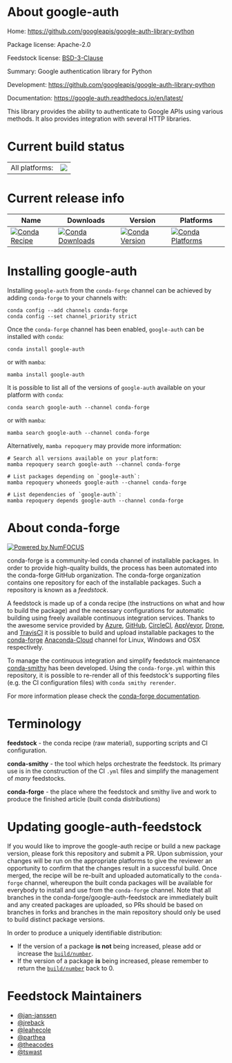 About google-auth
=================

Home: https://github.com/googleapis/google-auth-library-python

Package license: Apache-2.0

Feedstock license: [BSD-3-Clause](https://github.com/conda-forge/google-auth-feedstock/blob/main/LICENSE.txt)

Summary: Google authentication library for Python

Development: https://github.com/googleapis/google-auth-library-python

Documentation: https://google-auth.readthedocs.io/en/latest/

This library provides the ability to authenticate to Google APIs using various methods. It also provides integration with several HTTP libraries.

Current build status
====================


<table><tr><td>All platforms:</td>
    <td>
      <a href="https://dev.azure.com/conda-forge/feedstock-builds/_build/latest?definitionId=5583&branchName=main">
        <img src="https://dev.azure.com/conda-forge/feedstock-builds/_apis/build/status/google-auth-feedstock?branchName=main">
      </a>
    </td>
  </tr>
</table>

Current release info
====================

| Name | Downloads | Version | Platforms |
| --- | --- | --- | --- |
| [![Conda Recipe](https://img.shields.io/badge/recipe-google--auth-green.svg)](https://anaconda.org/conda-forge/google-auth) | [![Conda Downloads](https://img.shields.io/conda/dn/conda-forge/google-auth.svg)](https://anaconda.org/conda-forge/google-auth) | [![Conda Version](https://img.shields.io/conda/vn/conda-forge/google-auth.svg)](https://anaconda.org/conda-forge/google-auth) | [![Conda Platforms](https://img.shields.io/conda/pn/conda-forge/google-auth.svg)](https://anaconda.org/conda-forge/google-auth) |

Installing google-auth
======================

Installing `google-auth` from the `conda-forge` channel can be achieved by adding `conda-forge` to your channels with:

```
conda config --add channels conda-forge
conda config --set channel_priority strict
```

Once the `conda-forge` channel has been enabled, `google-auth` can be installed with `conda`:

```
conda install google-auth
```

or with `mamba`:

```
mamba install google-auth
```

It is possible to list all of the versions of `google-auth` available on your platform with `conda`:

```
conda search google-auth --channel conda-forge
```

or with `mamba`:

```
mamba search google-auth --channel conda-forge
```

Alternatively, `mamba repoquery` may provide more information:

```
# Search all versions available on your platform:
mamba repoquery search google-auth --channel conda-forge

# List packages depending on `google-auth`:
mamba repoquery whoneeds google-auth --channel conda-forge

# List dependencies of `google-auth`:
mamba repoquery depends google-auth --channel conda-forge
```


About conda-forge
=================

[![Powered by
NumFOCUS](https://img.shields.io/badge/powered%20by-NumFOCUS-orange.svg?style=flat&colorA=E1523D&colorB=007D8A)](https://numfocus.org)

conda-forge is a community-led conda channel of installable packages.
In order to provide high-quality builds, the process has been automated into the
conda-forge GitHub organization. The conda-forge organization contains one repository
for each of the installable packages. Such a repository is known as a *feedstock*.

A feedstock is made up of a conda recipe (the instructions on what and how to build
the package) and the necessary configurations for automatic building using freely
available continuous integration services. Thanks to the awesome service provided by
[Azure](https://azure.microsoft.com/en-us/services/devops/), [GitHub](https://github.com/),
[CircleCI](https://circleci.com/), [AppVeyor](https://www.appveyor.com/),
[Drone](https://cloud.drone.io/welcome), and [TravisCI](https://travis-ci.com/)
it is possible to build and upload installable packages to the
[conda-forge](https://anaconda.org/conda-forge) [Anaconda-Cloud](https://anaconda.org/)
channel for Linux, Windows and OSX respectively.

To manage the continuous integration and simplify feedstock maintenance
[conda-smithy](https://github.com/conda-forge/conda-smithy) has been developed.
Using the ``conda-forge.yml`` within this repository, it is possible to re-render all of
this feedstock's supporting files (e.g. the CI configuration files) with ``conda smithy rerender``.

For more information please check the [conda-forge documentation](https://conda-forge.org/docs/).

Terminology
===========

**feedstock** - the conda recipe (raw material), supporting scripts and CI configuration.

**conda-smithy** - the tool which helps orchestrate the feedstock.
                   Its primary use is in the construction of the CI ``.yml`` files
                   and simplify the management of *many* feedstocks.

**conda-forge** - the place where the feedstock and smithy live and work to
                  produce the finished article (built conda distributions)


Updating google-auth-feedstock
==============================

If you would like to improve the google-auth recipe or build a new
package version, please fork this repository and submit a PR. Upon submission,
your changes will be run on the appropriate platforms to give the reviewer an
opportunity to confirm that the changes result in a successful build. Once
merged, the recipe will be re-built and uploaded automatically to the
`conda-forge` channel, whereupon the built conda packages will be available for
everybody to install and use from the `conda-forge` channel.
Note that all branches in the conda-forge/google-auth-feedstock are
immediately built and any created packages are uploaded, so PRs should be based
on branches in forks and branches in the main repository should only be used to
build distinct package versions.

In order to produce a uniquely identifiable distribution:
 * If the version of a package **is not** being increased, please add or increase
   the [``build/number``](https://docs.conda.io/projects/conda-build/en/latest/resources/define-metadata.html#build-number-and-string).
 * If the version of a package **is** being increased, please remember to return
   the [``build/number``](https://docs.conda.io/projects/conda-build/en/latest/resources/define-metadata.html#build-number-and-string)
   back to 0.

Feedstock Maintainers
=====================

* [@jan-janssen](https://github.com/jan-janssen/)
* [@jreback](https://github.com/jreback/)
* [@leahecole](https://github.com/leahecole/)
* [@parthea](https://github.com/parthea/)
* [@theacodes](https://github.com/theacodes/)
* [@tswast](https://github.com/tswast/)

